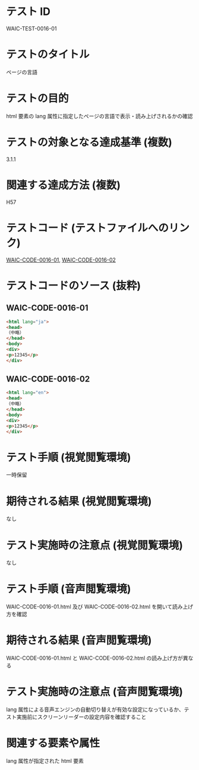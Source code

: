 

# テスト ID
WAIC-TEST-0016-01

# テストのタイトル
ページの言語

# テストの目的
html 要素の lang 属性に指定したページの言語で表示・読み上げされるかの確認

# テストの対象となる達成基準 (複数)
3.1.1

# 関連する達成方法 (複数)
H57

# テストコード (テストファイルへのリンク)
[WAIC-CODE-0016-01](https://waic.github.io/as_test/WAIC-CODE/WAIC-CODE-0016-01.html), [WAIC-CODE-0016-02](https://waic.github.io/as_test/WAIC-CODE/WAIC-CODE-0016-02.html)

# テストコードのソース (抜粋)
## WAIC-CODE-0016-01
```html
<html lang="ja">
<head>
（中略）
</head>
<body>
<div>
<p>12345</p>
</div>

```
## WAIC-CODE-0016-02
```html
<html lang="en">
<head>
（中略）
</head>
<body>
<div>
<p>12345</p>
</div>

```
# テスト手順 (視覚閲覧環境)
一時保留

# 期待される結果 (視覚閲覧環境)
なし

# テスト実施時の注意点 (視覚閲覧環境)
なし

# テスト手順 (音声閲覧環境)
WAIC-CODE-0016-01.html 及び WAIC-CODE-0016-02.html を開いて読み上げ方を確認

# 期待される結果 (音声閲覧環境)
WAIC-CODE-0016-01.html と WAIC-CODE-0016-02.html の読み上げ方が異なる

# テスト実施時の注意点 (音声閲覧環境)
lang 属性による音声エンジンの自動切り替えが有効な設定になっているか、テスト実施前にスクリーンリーダーの設定内容を確認すること

# 関連する要素や属性
lang 属性が指定された html 要素


